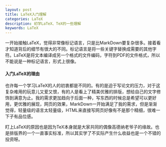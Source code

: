 ```yaml
---
layout: post
title: LaTeX入门理解
categories: LaTeX
description: 初学LaTeX、TeX的一些理解
keywords: LaTeX
---
```


一开始接触LaTeX，觉得非常像标记语言，只是比MarkDown要复杂很多。接着看才知道背后的细节有很大的不同。标记语言是将一些关键字替换成需要的其他字符。LaTeX是将文本编译成另一个格式的文件编码，字符到PDF的文件格式，所以不能说是一种标记语言，形式上很像。

#### 入门LaTeX的理由

也许每一个学习LaTeX的人的初衷都是不同的。有的是迫于写论文的压力，对于这复杂难用的玩意儿又爱又恨，有的人是看上了精美优雅的排版，想给自己的文字修饰到满意为止。我的需求更加趋向于后面一种，写东西的时候总是希望可以更好用，更优雅的展现，网页的效果，MarkDown一开始满足了我的需求，但是渐渐觉得，轻量级的语言太轻量级，HTML来直接写网页好像有不是那个精细，很难一下子有品位感。

盯上LaTeX的原因也是因为TeX本身就是大家共同的偶像高德纳老爷子的缘故。也是排版界的一个一直事实标准，所以其实学了不实际产生什么收益也是一个不错的投资呀。
